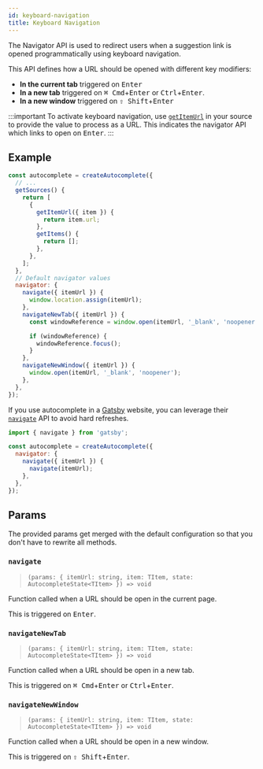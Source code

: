 ```yaml
---
id: keyboard-navigation
title: Keyboard Navigation
---
```


The Navigator API is used to redirect users when a suggestion link is opened programmatically using keyboard navigation.

This API defines how a URL should be opened with different key modifiers:

- **In the current tab** triggered on <kbd>Enter</kbd>
- **In a new tab** triggered on <kbd>⌘ Cmd</kbd>+<kbd>Enter</kbd> or <kbd>Ctrl</kbd>+<kbd>Enter</kbd>.
- **In a new window** triggered on <kbd>⇧ Shift</kbd>+<kbd>Enter</kbd>

<!-- prettier-ignore -->
:::important
To activate keyboard navigation, use [`getItemUrl`](createAutocomplete#getitemurl) in your source to provide the value to process as a URL. This indicates the navigator API which links to open on <kbd>Enter</kbd>.
:::

## Example

```js {6-8}
const autocomplete = createAutocomplete({
  // ...
  getSources() {
    return [
      {
        getItemUrl({ item }) {
          return item.url;
        },
        getItems() {
          return [];
        },
      },
    ];
  },
  // Default navigator values
  navigator: {
    navigate({ itemUrl }) {
      window.location.assign(itemUrl);
    },
    navigateNewTab({ itemUrl }) {
      const windowReference = window.open(itemUrl, '_blank', 'noopener');

      if (windowReference) {
        windowReference.focus();
      }
    },
    navigateNewWindow({ itemUrl }) {
      window.open(itemUrl, '_blank', 'noopener');
    },
  },
});
```

If you use autocomplete in a [Gatsby](https://www.gatsbyjs.org/) website, you can leverage their [`navigate`](https://www.gatsbyjs.org/docs/gatsby-link/) API to avoid hard refreshes.

```js
import { navigate } from 'gatsby';

const autocomplete = createAutocomplete({
  navigator: {
    navigate({ itemUrl }) {
      navigate(itemUrl);
    },
  },
});
```

## Params

The provided params get merged with the default configuration so that you don't have to rewrite all methods.

### `navigate`

> `(params: { itemUrl: string, item: TItem, state: AutocompleteState<TItem> }) => void`

Function called when a URL should be open in the current page.

This is triggered on <kbd>Enter</kbd>.

### `navigateNewTab`

> `(params: { itemUrl: string, item: TItem, state: AutocompleteState<TItem> }) => void`

Function called when a URL should be open in a new tab.

This is triggered on <kbd>⌘ Cmd</kbd>+<kbd>Enter</kbd> or <kbd>Ctrl</kbd>+<kbd>Enter</kbd>.

### `navigateNewWindow`

> `(params: { itemUrl: string, item: TItem, state: AutocompleteState<TItem> }) => void`

Function called when a URL should be open in a new window.

This is triggered on <kbd>⇧ Shift</kbd>+<kbd>Enter</kbd>.
